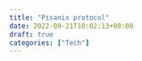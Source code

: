 ```yaml
---
title: "Pisanix protocol"
date: 2022-09-21T10:02:13+08:00
draft: true
categories: ["Tech"]
---
```


